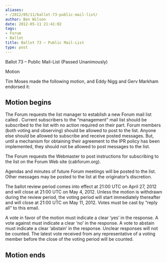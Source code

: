 ```yaml
---
aliases:
- /2012/05/11/ballot-73-public-mail-list/
author: Ben Wilson
date: 2012-05-11 21:41:02
tags:
- Forum
- Ballot
title: Ballot 73 – Public Mail-List
type: post
---
```


Ballot 73 – Public Mail-List (Passed Unanimously)

Motion

Tim Moses made the following motion, and Eddy Nigg and Gerv Markham endorsed it:

## Motion begins

The Forum requests the list manager to establish a new Forum mail list called . Current subscribers to the “management” mail list should be subscribed to the list with no action required on their part. Forum members (both voting and observing) should be allowed to post to the list. Anyone else should be allowed to subscribe and receive posted messages. But, until a mechanism for obtaining their agreement to the IPR policy has been implemented, they should not be allowed to post messages to the list.

The Forum requests the Webmaster to post instructions for subscribing to the list on the Forum Web site (cabforum.org).

Agendas and minutes of future Forum meetings will be posted to the list. Other messages may be posted to the list at the originator’s discretion.

The ballot review period comes into effect at 21:00 UTC on April 27, 2012 and will close at 21:00 UTC on May 4, 2012. Unless the motion is withdrawn during the review period, the voting period will start immediately thereafter and will close at 21:00 UTC on May 11, 2012. Votes must be cast by “reply all” to this email.

A vote in favor of the motion must indicate a clear ‘yes’ in the response. A vote against must indicate a clear ‘no’ in the response. A vote to abstain must indicate a clear ‘abstain’ in the response. Unclear responses will not be counted. The latest vote received from any representative of a voting member before the close of the voting period will be counted.

## Motion ends